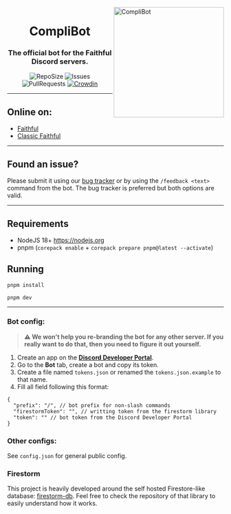 <img src="https://raw.githubusercontent.com/Faithful-Resource-Pack/Branding/main/logos/transparent/256/complibot_logo.png" alt="CompliBot" align="right" height="256px">
<div align="center">
  <h1>CompliBot</h1>
  <h3>The official bot for the Faithful Discord servers.</h3>

![RepoSize](https://img.shields.io/github/repo-size/Faithful-Resource-Pack/Discord-Bot)
![Issues](https://img.shields.io/github/issues/Faithful-Resource-Pack/Discord-Bot)
![PullRequests](https://img.shields.io/github/issues-pr/Faithful-Resource-Pack/Discord-Bot)
[![Crowdin](https://badges.crowdin.net/e/1602cfd1a52793da79736586c4493097/localized.svg)](https://faithful.crowdin.com/discord-bot)
</div>

---

## Online on:
- [Faithful](https://discord.gg/sN9YRQbBv7)
- [Classic Faithful](https://discord.gg/KSEhCVtg4J)

---

## Found an issue?
Please submit it using our [bug tracker](https://github.com/Faithful-Resource-Pack/Discord-Bot/issues/new/choose) or by using the `/feedback <text>` command from the bot. The bug tracker is preferred but both options are valid.

---

## Requirements
- NodeJS 18+ https://nodejs.org
- pnpm (`corepack enable` + `corepack prepare pnpm@latest --activate`)

## Running

```bash
pnpm install
```
```bash
pnpm dev
```

___
### Bot config:

> **⚠️ We won't help you re-branding the bot for any other server. If you really want to do that, then you need to figure it out yourself.**

1. Create an app on the **[Discord Developer Portal](https://discord.com/developers/)**.
2. Go to the **Bot** tab, create a bot and copy its token.
3. Create a file named `tokens.json` or renamed the `tokens.json.example` to that name.
4. Fill all field following this format:

```jsonc
{
  "prefix": "/", // bot prefix for non-slash commands
  "firestormToken": "", // writting token from the firestorm library
  "token": "" // bot token from the Discord Developer Portal
}
```

### Other configs:

See `config.json` for general public config.

### Firestorm
This project is heavily developed around the self hosted Firestore-like database: [firestorm-db](https://github.com/TheRolfFR/firestorm-db). Feel free to check the repository of that library to easily understand how it works.
